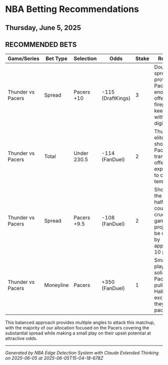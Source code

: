 # NBA Betting Recommendations
## Thursday, June 5, 2025

## RECOMMENDED BETS
| Game/Series | Bet Type | Selection | Odds | Stake | Reasoning |
|-------------|----------|-----------|------|-------|-----------|
| Thunder vs Pacers | Spread | Pacers +10 | -115 (DraftKings) | 3 | Double-digit spreads often provide value; Pacers have enough offensive firepower to keep this within single digits |
| Thunder vs Pacers | Total | Under 230.5 | -114 (FanDuel) | 2 | Thunder's elite defense should slow Pacers' transition offense; expect OKC to control tempo |
| Thunder vs Pacers | Spread | Pacers +9.5 | -108 (FanDuel) | 2 | Shopping for the best line; half-point could be crucial in a game projected to be decided by approximately 10 points |
| Thunder vs Pacers | Moneyline | Pacers | +350 (FanDuel) | 1 | Small value play with solid return; Pacers can pull upset if Haliburton excels and they dictate pace |

This balanced approach provides multiple angles to attack this matchup, with the majority of our allocation focused on the Pacers covering the substantial spread while making a small play on their upset potential at attractive odds.

---
*Generated by NBA Edge Detection System with Claude Extended Thinking on 2025-06-05 at 2025-06-05T15-04-18-678Z*
